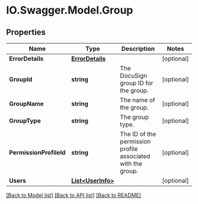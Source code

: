 # IO.Swagger.Model.Group
## Properties

Name | Type | Description | Notes
------------ | ------------- | ------------- | -------------
**ErrorDetails** | [**ErrorDetails**](ErrorDetails.md) |  | [optional] 
**GroupId** | **string** | The DocuSign group ID for the group. | [optional] 
**GroupName** | **string** | The name of the group. | [optional] 
**GroupType** | **string** | The group type. | [optional] 
**PermissionProfileId** | **string** | The ID of the permission profile associated with the group. | [optional] 
**Users** | [**List&lt;UserInfo&gt;**](UserInfo.md) |  | [optional] 

[[Back to Model list]](../README.md#documentation-for-models) [[Back to API list]](../README.md#documentation-for-api-endpoints) [[Back to README]](../README.md)

